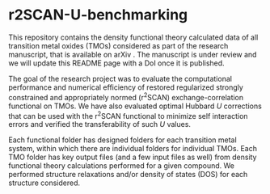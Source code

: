 # r2SCAN-U-benchmarking

This repository contains the density functional theory calculated data of all transition metal oxides (TMOs) considered as part of the research manuscript, that is available on arXiv <link-to-be-updated-shortly>. The manuscript is under review and we will update this README page with a DoI once it is published.

The goal of the research project was to evaluate the computational performance and numerical efficiency of restored regularized strongly constrained and appropriately normed (r<sup>2</sup>SCAN) exchange-correlation functional on TMOs. We have also evaluated optimal Hubbard <i>U</i> corrections that can be used with the r<sup>2</sup>SCAN functional to minimize self interaction errors and verified the transferability of such <i>U</i> values.

Each functional folder has designed folders for each transition metal system, within which there are individual folders for individual TMOs. Each TMO folder has key output files (and a few input files as well) from density functional theory calculations performed for a given compound. We performed structure relaxations and/or density of states (DOS) for each structure considered.
